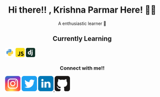 <h1 align='center'> Hi there!! , Krishna Parmar Here! 🙋‍♂️ </h1>
<p align='center'> A enthusiastic learner 🎇 </p>
<h2 align='center'> Currently Learning </h2>
<p>
<img src=https://github.com/edent/SuperTinyIcons/blob/master/images/svg/python.svg height='30' weight='30'/>
<img src=https://github.com/edent/SuperTinyIcons/blob/master/images/svg/javascript.svg height='30' weight='30'/>
<img src=https://github.com/edent/SuperTinyIcons/blob/master/images/svg/djangoproject.svg height='30' weight='30'/>
</p>



<h3 align='center'> Connect with me!! </h3>
<p>
<a href = https://instagram.com/_parmark target='blank'> <img src=https://github.com/edent/SuperTinyIcons/blob/master/images/svg/instagram.svg height='50' weight='50'/></a> 
<a href = https://twitter.com/@_parmark target='blank'> <img src=https://github.com/edent/SuperTinyIcons/blob/master/images/svg/twitter.svg height='50' weight='50'/></a> 
<a href = https://www.linkedin.com/in/parmark-326111 target='blank'> <img src=https://github.com/edent/SuperTinyIcons/blob/master/images/svg/linkedin.svg height='50' weight='50'/><a href = https://github.com/ParmarKrishna target='blank'> <img src=https://github.com/edent/SuperTinyIcons/blob/master/images/svg/github.svg height='50' weight='50'/></a>
</p>
